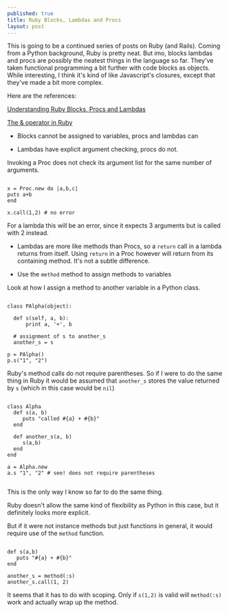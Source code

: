 ```yaml
---
published: true
title: Ruby Blocks, Lambdas and Procs
layout: post
---
```

This is going to be a continued series of posts on Ruby (and Rails). Coming from a Python background, Ruby is pretty neat. But imo, blocks lambdas and procs are possibly the neatest things in the language so far. They've taken functional programming a bit further with code blocks as objects. While interesting, I think it's kind of like Javascript's closures, except that they've made a bit more complex.

Here are the references: 

[Understanding Ruby Blocks, Procs and Lambdas](http://www.reactive.io/tips/2008/12/21/understanding-ruby-blocks-procs-and-lambdas/)

[The & operator in Ruby](http://ablogaboutcode.com/2012/01/04/the-ampersand-operator-in-ruby/)


* Blocks cannot be assigned to variables, procs and lambdas can

* Lambdas have explicit argument checking, procs do not.

Invoking a Proc does not check its argument list for the same number of arguments. 

```

x = Proc.new do |a,b,c|
puts a+b
end

x.call(1,2) # no error

```

For a lambda this will be an error, since it expects 3 arguments but is called with 2 instead.

* Lambdas are more like methods than Procs, so a `return` call in a lambda returns from itself. Using `return` in a Proc however will return from its containing method. It's not a subtle difference.

* Use the `method` method to assign methods to variables

Look at how I assign a method to another variable in a Python class.

```

class PAlpha(object):
  
  def s(self, a, b):
      print a, '+', b

  # assignment of s to another_s
  another_s = s

p = PAlpha()
p.s("1", "2")

```


Ruby's method calls do not require parentheses. So if I were to do the same thing in Ruby it would be assumed that `another_s` stores the value returned by `s` (which in this case would be `nil`)

```

class Alpha
  def s(a, b)
     puts "called #{a} + #{b}"
  end

  def another_s(a, b)
     s(a,b)
  end
end

a = Alpha.new
a.s "1", "2" # see! does not require parentheses


```
This is the only way I know so far to do the same thing.

Ruby doesn't allow the same kind of flexibility as Python in this case, but it definitely looks more explicit.

But if it were not instance methods but just functions in general, it would require use of the `method` function.

```

def s(a,b)
   puts "#{a} + #{b}"
end

another_s = method(:s)
another_s.call(1, 2)

```

It seems that it has to do with scoping. Only if `s(1,2)` is valid will `method(:s)` work and actually wrap up the method.